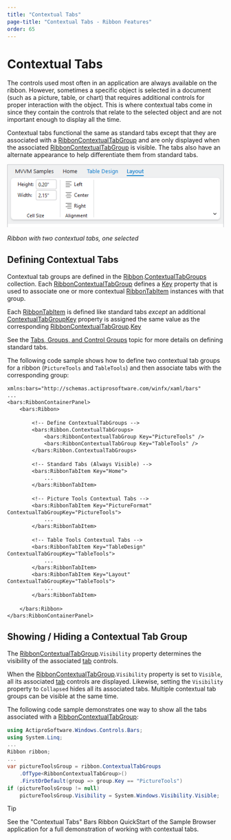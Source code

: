```yaml
---
title: "Contextual Tabs"
page-title: "Contextual Tabs - Ribbon Features"
order: 65
---
```

# Contextual Tabs

The controls used most often in an application are always available on the ribbon.  However, sometimes a specific object is selected in a document (such as a picture, table, or chart) that requires additional controls for proper interaction with the object.  This is where contextual tabs come in since they contain the controls that relate to the selected object and are not important enough to display all the time.

Contextual tabs functional the same as standard tabs except that they are associated with a [RibbonContextualTabGroup](xref:@ActiproUIRoot.Controls.Bars.RibbonContextualTabGroup) and are only displayed when the associated [RibbonContextualTabGroup](xref:@ActiproUIRoot.Controls.Bars.RibbonContextualTabGroup) is visible. The tabs also have an alternate appearance to help differentiate them from standard tabs.

![Screenshot](../images/contextual-tab-groups.png)

*Ribbon with two contextual tabs, one selected*

## Defining Contextual Tabs

Contextual tab groups are defined in the [Ribbon](xref:@ActiproUIRoot.Controls.Bars.Ribbon).[ContextualTabGroups](xref:@ActiproUIRoot.Controls.Bars.Ribbon.ContextualTabGroups) collection.  Each [RibbonContextualTabGroup](xref:@ActiproUIRoot.Controls.Bars.RibbonContextualTabGroup) defines a [Key](xref:@ActiproUIRoot.Controls.Bars.RibbonContextualTabGroup.Key) property that is used to associate one or more contextual [RibbonTabItem](xref:@ActiproUIRoot.Controls.Bars.RibbonTabItem) instances with that group.

Each [RibbonTabItem](xref:@ActiproUIRoot.Controls.Bars.RibbonTabItem) is defined like standard tabs *except* an additional [ContextualTabGroupKey](xref:@ActiproUIRoot.Controls.Bars.RibbonTabItem.ContextualTabGroupKey) property is assigned the same value as the corresponding [RibbonContextualTabGroup](xref:@ActiproUIRoot.Controls.Bars.RibbonContextualTabGroup).[Key](xref:@ActiproUIRoot.Controls.Bars.RibbonContextualTabGroup.Key)

See the [Tabs, Groups, and Control Groups](tabs-groups-controlgroups.md) topic for more details on defining standard tabs.

The following code sample shows how to define two contextual tab groups for a ribbon (`PictureTools` and `TableTools`) and then associate tabs with the corresponding group:

```xaml
xmlns:bars="http://schemas.actiprosoftware.com/winfx/xaml/bars"
...
<bars:RibbonContainerPanel>
	<bars:Ribbon>

		<!-- Define ContextualTabGroups -->
		<bars:Ribbon.ContextualTabGroups>
			<bars:RibbonContextualTabGroup Key="PictureTools" />
			<bars:RibbonContextualTabGroup Key="TableTools" />
		</bars:Ribbon.ContextualTabGroups>

		<!-- Standard Tabs (Always Visible) -->
		<bars:RibbonTabItem Key="Home">
			...
		</bars:RibbonTabItem>

		<!-- Picture Tools Contextual Tabs -->
		<bars:RibbonTabItem Key="PictureFormat" ContextualTabGroupKey="PictureTools">
			...
		</bars:RibbonTabItem>

		<!-- Table Tools Contextual Tabs -->
		<bars:RibbonTabItem Key="TableDesign" ContextualTabGroupKey="TableTools">
			...
		</bars:RibbonTabItem>
		<bars:RibbonTabItem Key="Layout" ContextualTabGroupKey="TableTools">
			...
		</bars:RibbonTabItem>

	</bars:Ribbon>
</bars:RibbonContainerPanel>
```

## Showing / Hiding a Contextual Tab Group

The [RibbonContextualTabGroup](xref:@ActiproUIRoot.Controls.Bars.RibbonContextualTabGroup).`Visibility` property determines the visibility of the associated [tab](tabs-groups-controlgroups.md) controls.

When the [RibbonContextualTabGroup](xref:@ActiproUIRoot.Controls.Bars.RibbonContextualTabGroup).`Visibility` property is set to `Visible`, all its associated [tab](tabs-groups-controlgroups.md) controls are displayed.  Likewise, setting the `Visibility` property to `Collapsed` hides all its associated tabs.  Multiple contextual tab groups can be visible at the same time.

The following code sample demonstrates one way to show all the tabs associated with a [RibbonContextualTabGroup](xref:@ActiproUIRoot.Controls.Bars.RibbonContextualTabGroup):

```csharp
using ActiproSoftware.Windows.Controls.Bars;
using System.Linq;
...
Ribbon ribbon;
...
var pictureToolsGroup = ribbon.ContextualTabGroups
	.OfType<RibbonContextualTabGroup>()
	.FirstOrDefault(group => group.Key == "PictureTools")
if (pictureToolsGroup != null)
	pictureToolsGroup.Visibility = System.Windows.Visibility.Visible;
```

> [!TIP]
> See the "Contextual Tabs" Bars Ribbon QuickStart of the Sample Browser application for a full demonstration of working with contextual tabs.